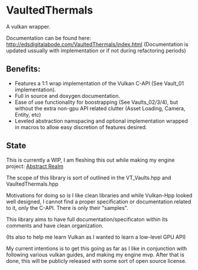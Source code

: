 # VaultedThermals
A vulkan wrapper.

Documentation can be found here: http://edsdigitalabode.com/VaultedThermals/index.html
(Documentation is updated ussually with implementation or if not during refactoring periods)

## Benefits:
- Features a 1:1 wrap implementation of the Vulkan C-API (See Vault_01 implementation).
- Full in source and doxygen documentation.
- Ease of use functionality for boostrapping (See Vaults_02/3/4), but without the extra non-gpu API related clutter (Asset Loading, Camera, Entity, etc)
- Leveled abstraction namspacing and optional implementation wrapped in macros to allow easy discretion of features desired.

## State

This is currently a WIP, I am fleshing this out while making my engine project:
[Abstract Realm](https://github.com/Ed94/AbstractRealm)

The scope of this library is sort of outlined in the VT_Vaults.hpp and VaultedThermals.hpp

Motivations for doing so is I like clean libraries and while Vulkan-Hpp looked well designed, I cannot find a proper specification or documentation related to it, only the C-API. There is only their "samples". 

This library aims to have full documentation/specificaton within its comments and have clean organization. 

(Its also to help me learn Vulkan as I wanted to learn a low-level GPU API)

My current intentions is to get this going as far as I like in conjunction with following various vulkan guides, and making my engine mvp. 
After that is done, this will be publicly released with some sort of open source license.